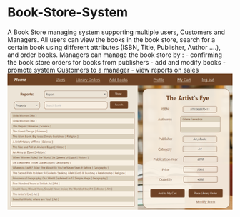 # Book-Store-System
A Book Store managing system supporting multiple users, Customers and Managers.
All users can view the books in the book store, search for a certain book using different attributes (ISBN, Title, Publisher, Author ....), and order books.
Managers can manage the book store by : 
                                      - confirming the book store orders for books from publishers
                                      - add and modify books
                                      - promote system Customers to a manager
                                      - view reports on sales
![alt text](https://github.com/noha-ahmed/Book-Store-System/blob/main/Capture.PNG)
